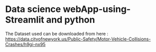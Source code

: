 # Data science webApp-using-Streamlit and python

The Dataset used can be downloaded from here : <https://data.cityofnewyork.us/Public-Safety/Motor-Vehicle-Collisions-Crashes/h9gi-nx95>
